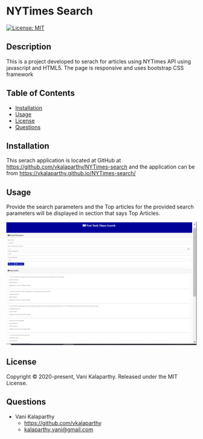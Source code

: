 # NYTimes Search
[![License: MIT](https://img.shields.io/badge/License-MIT-yellow.svg)](https://opensource.org/licenses/MIT)
## Description
This is a project developed to serach for articles using NYTimes API using javascript and HTML5. The page is responsive and uses bootstrap CSS framework
## Table of Contents
* [Installation](#installation)
* [Usage](#usage)
* [License](#license)
* [Questions](#questions)
## Installation
This serach application is located at GitHub at https://github.com/vkalaparthy/NYTimes-search and the application can be from https://vkalaparthy.github.io/NYTimes-search/
## Usage
Provide the search parameters and the Top articles for the provided search parameters will be displayed in section that says Top Articles.

![Image of NYTimes](images/NYTimes.png)

## License
Copyright © 2020-present, Vani Kalaparthy. Released under the MIT License.

## Questions
* Vani Kalaparthy
  * https://github.com/vkalaparthy
  * kalaparthy.vani@gmail.com
